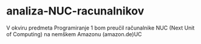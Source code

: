 # analiza-NUC-racunalnikov
 V okviru predmeta Programiranje 1 bom preučil računalnike NUC (Next Unit of Computing) na nemškem Amazonu (amazon.de)UC
